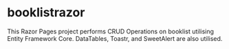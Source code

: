 # booklistrazor

This Razor Pages project performs CRUD Operations on booklist utilising Entity Framework Core. DataTables, Toastr, and SweetAlert are also utilised.
